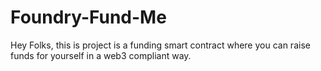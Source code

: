 # Foundry-Fund-Me
Hey Folks, this is project is a funding smart contract where you can raise funds for yourself in a web3 compliant way. 
